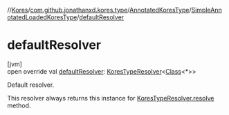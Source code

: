 //[Kores](../../../../index.md)/[com.github.jonathanxd.kores.type](../../index.md)/[AnnotatedKoresType](../index.md)/[SimpleAnnotatedLoadedKoresType](index.md)/[defaultResolver](default-resolver.md)

# defaultResolver

[jvm]\
open override val [defaultResolver](default-resolver.md): [KoresTypeResolver](../../-kores-type-resolver/index.md)<[Class](https://docs.oracle.com/javase/8/docs/api/java/lang/Class.html)<*>>

Default resolver.

This resolver always returns this instance for [KoresTypeResolver.resolve](../../-kores-type-resolver/resolve.md) method.
